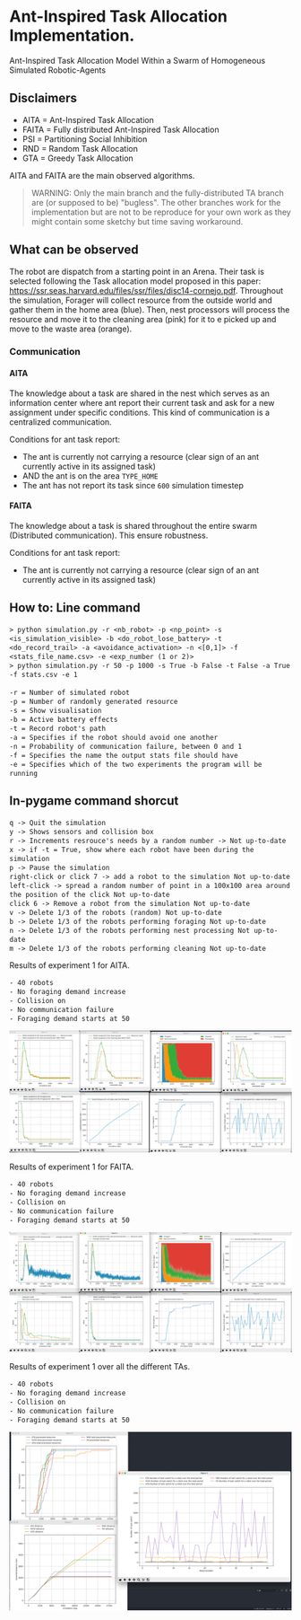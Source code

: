 # Ant-Inspired Task Allocation Implementation.
Ant-Inspired Task Allocation Model Within a Swarm of Homogeneous Simulated Robotic-Agents

## Disclaimers
- AITA = Ant-Inspired Task Allocation
- FAITA = Fully distributed Ant-Inspired Task Allocation
- PSI = Partitioning Social Inhibition
- RND = Random Task Allocation
- GTA = Greedy Task Allocation

AITA and FAITA are the main observed algorithms.

> WARNING: Only the main branch and the fully-distributed TA branch are (or supposed to be) "bugless". The other branches work for the implementation but are not to be reproduce for your own work as they might contain some sketchy but time saving workaround.

## What can be observed
The robot are dispatch from a starting point in an Arena. Their task is selected following the Task allocation model proposed in this paper: https://ssr.seas.harvard.edu/files/ssr/files/disc14-cornejo.pdf.
Throughout the simulation, Forager will collect resource from the outside world and gather them in the home area (blue). Then, nest processors will process the resource and move it to the cleaning area (pink) for it to e picked up and move to the waste area (orange).

### Communication
#### AITA
The knowledge about a task are shared in the nest which serves as an information center where ant report their current task and ask for
a new assignment under specific conditions. This kind of communication is a centralized communication.

Conditions for ant task report:
- The ant is currently not carrying a resource (clear sign of an ant currently active in its assigned task)
- AND the ant is on the area `TYPE_HOME`
- The ant has not report its task since `600` simulation timestep

#### FAITA
The knowledge about a task is shared throughout the entire swarm (Distributed communication). This ensure robustness.

Conditions for ant task report:
- The ant is currently not carrying a resource (clear sign of an ant currently active in its assigned task)

## How to: Line command
```
> python simulation.py -r <nb_robot> -p <np_point> -s <is_simulation_visible> -b <do_robot_lose_battery> -t <do_record_trail> -a <avoidance_activation> -n <[0,1]> -f <stats_file_name.csv> -e <exp_number (1 or 2)>
> python simulation.py -r 50 -p 1000 -s True -b False -t False -a True -f stats.csv -e 1

-r = Number of simulated robot
-p = Number of randomly generated resource
-s = Show visualisation
-b = Active battery effects
-t = Record robot's path
-a = Specifies if the robot should avoid one another
-n = Probability of communication failure, between 0 and 1
-f = Specifies the name the output stats file should have
-e = Specifies which of the two experiments the program will be running
```

## In-pygame command shorcut
```
q -> Quit the simulation
y -> Shows sensors and collision box
r -> Increments resrouce's needs by a random number -> Not up-to-date
x -> if -t = True, show where each robot have been during the simulation
p -> Pause the simulation
right-click or click 7 -> add a robot to the simulation Not up-to-date
left-click -> spread a random number of point in a 100x100 area around the position of the click Not up-to-date
click 6 -> Remove a robot from the simulation Not up-to-date
v -> Delete 1/3 of the robots (random) Not up-to-date
b -> Delete 1/3 of the robots performing foraging Not up-to-date
n -> Delete 1/3 of the robots performing nest processing Not up-to-date
m -> Delete 1/3 of the robots performing cleaning Not up-to-date
```

Results of experiment 1 for AITA. 
```
- 40 robots
- No foraging demand increase
- Collision on
- No communication failure
- Foraging demand starts at 50
```
![IMAGE ALT TEXT HERE](https://github.com/alevani/master_project/blob/main/assets/AITA.png)

Results of experiment 1 for FAITA. 
```
- 40 robots
- No foraging demand increase
- Collision on
- No communication failure
- Foraging demand starts at 50
```
![IMAGE ALT TEXT HERE](https://github.com/alevani/master_project/blob/main/assets/FAITA.png)

Results of experiment 1 over all the different TAs. 
```
- 40 robots
- No foraging demand increase
- Collision on
- No communication failure
- Foraging demand starts at 50
```
![IMAGE ALT TEXT HERE](https://github.com/alevani/master_project/blob/main/assets/all.png)